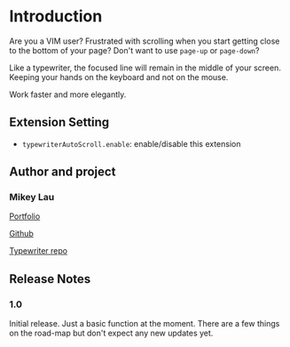 # Introduction

Are you a VIM user? Frustrated with scrolling when you start getting close to the bottom of your page? Don't want to use ```page-up``` or ```page-down```?

Like a typewriter, the focused line will remain in the middle of your screen. Keeping your hands on the keyboard and not on the mouse.

Work faster and more elegantly.

## Extension Setting

* `typewriterAutoScroll.enable`: enable/disable this extension

## Author and project

### Mikey Lau

[Portfolio](https://mikeylau.uk)

[Github](https://github.com/MikeyJL)

[Typewriter repo](https://github.com/MikeyJL/typewriter-auto-scroll)

## Release Notes

### 1.0

Initial release. Just a basic function at the moment. There are a few things on the road-map but don't expect any new updates yet.
